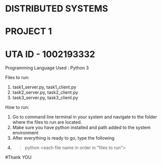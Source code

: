 # DISTRIBUTED SYSTEMS
# PROJECT 1
# UTA ID - 1002193332
Programming Language Used : Python 3

Files to run:
1. task1_server.py, task1_client.py
2. task2_server.py, task2_client.py
3. task3_server.py, task3_client.py

How to run:
1. Go to command line terminal in your system and navigate to the folder where the files to run are located.
2. Make sure you have python installed and path added to the system environment
3. After everything is ready to go, type the following
4. > python <each file name in order in "files to run">

#Thank YOU
